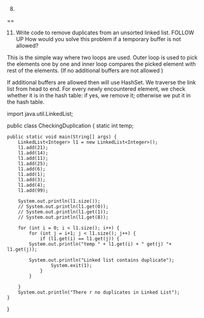 8.
==

11)  Write code to remove duplicates from an unsorted linked list.
FOLLOW UP
How would you solve this problem if a temporary buffer is not allowed?


This is the simple way where two loops are used. Outer loop is used to pick the elements one by one and inner loop compares the picked element with rest of the elements. (If no additional buffers are not allowed )

If additional buffers are allowed then will use HashSet. We traverse the link list from head to end. For every newly encountered element, we check whether it is in the hash table: if yes, we remove it; otherwise we put it in the hash table.

import java.util.LinkedList;

public class CheckingDuplication {
  static int temp;

	public static void main(String[] args) {
		LinkedList<Integer> l1 = new LinkedList<Integer>();
		l1.add(21);
		l1.add(14);
		l1.add(11);
		l1.add(25);
		l1.add(6);
		l1.add(1);
		l1.add(3);
		l1.add(4);
		l1.add(99);

		System.out.println(l1.size());
		// System.out.println(l1.get(0));
		// System.out.println(l1.get(1));
		// System.out.println(l1.get(8));

		for (int i = 0; i < l1.size(); i++) {
			for (int j = i+1; j < l1.size(); j++) {
				if (l1.get(i) == l1.get(j)) {
			System.out.println("temp " + l1.get(i) + " get(j) "+ l1.get(j));
							
			System.out.println("Linked list contains duplicate");
					System.exit(1);
				}
			}
			
		}
		System.out.println("There r no duplicates in Linked List");
	}
}
